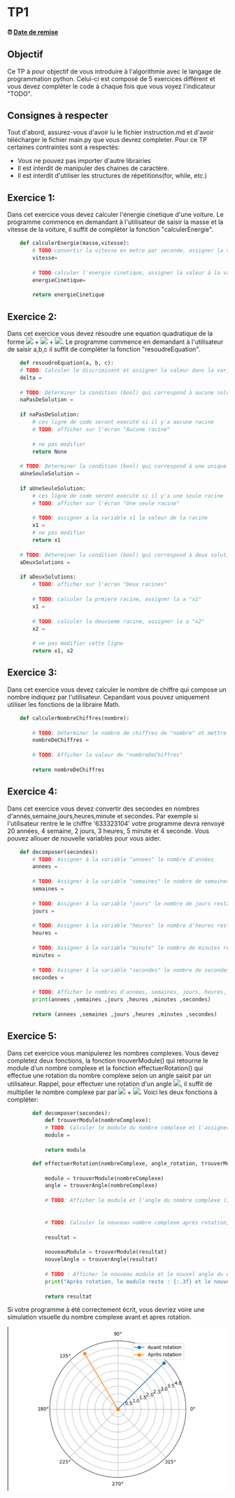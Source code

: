 # TP1

<!--- Changer la date de remise en modifiant le URL--->
#### :alarm_clock: [Date de remise](https://www.timeanddate.com/countdown/generic?iso=20210131T2359&p0=165&msg=Remise&font=cursive&csz=1#)

## Objectif

Ce TP à pour objectif de vous introduire à l'algorithmie avec le langage de programmation python.
Celui-ci est composé de 5 exercices différent et vous devez compléter le code à chaque fois que vous voyez l'indicateur "TODO".

## Consignes à respecter

Tout d'abord, assurez-vous d'avoir lu le fichier instruction.md et d'avoir télécharger le fichier main.py que vous devrez completer.
Pour ce TP certaines contraintes sont a respectés:
- Vous ne pouvez pas importer d'autre librairies
- Il est interdit de manipuler des chaines de caractère.
- Il est interdit d'utiliser les structures de répetitions(for, while, etc.) 

## Exercice 1:
Dans cet exercice vous devez calculer l'énergie cinetique d'une voiture. Le programme commence en demandant à l'utilisateur de saisir la masse et la vitesse de la voiture, il suffit de compléter la fonction "calculerEnergie".
```python
    def calculerEnergie(masse,vitesse):
        # TODO convertir la vitesse en metre par seconde, assigner la valeur à la variable "vitesse"
        vitesse=
        
        # TODO calculer l'energie cinetique, assigner la valeur à la variable "energieCinetique"
        energieCinetique=
        
        return energieCinetique
```

## Exercice 2:
Dans cet exercice vous devez résoudre une equation quadratique de la forme <img src="https://render.githubusercontent.com/render/math?math=ax^2"> + <img src="https://render.githubusercontent.com/render/math?math=bx"> + <img src="https://render.githubusercontent.com/render/math?math=c">. Le programme commence en demandant à l'utilisateur de saisir a,b,c il suffit de compléter la fonction "resoudreEquation".
```python
    def resoudreEquation(a, b, c):
    # TODO: Calculer le discriminant et assigner la valeur dans la variable "delta"
    delta =

    # TODO: Déterminer la condition (bool) qui correspond à aucune solution de l'équation et mettre la valeur dans la variable "naPasDeSolution"
    naPasDeSolution =

    if naPasDeSolution:
        # ces ligne de code seront executé si il y'a aucune racine
        # TODO: afficher sur l'écran "Aucune racine"

        # ne pas modifier
        return None

    # TODO: Déterminer la condition (bool) qui correspond à une unique solution de l'équation et mettre la valeur dans "aUneSeuleSolution"
    aUneSeuleSolution =

    if aUneSeuleSolution:
        # ces ligne de code seront executé si il y'a une seule racine
        # TODO: afficher sur l'écran "Une seule racine"

        # TODO: assigner a la variable x1 la valeur de la racine
        x1 =
        # ne pas modifier
        return x1

    # TODO: Déterminer la condition (bool) qui correspond à deux solutions de l'équation et mettre la valeur dans "aDeuxSolutions"
    aDeuxSolutions =

    if aDeuxSolutions:
        # TODO: afficher sur l'écran "Deux racines"

        # TODO: calculer la prmiere racine, assigner la a "x1"
        x1 =

        # TODO: calculer la deuxieme racine, assigner la a "x2"
        x2 =

        # ne pas modifier cette ligne
        return x1, x2
```
## Exercice 3:
Dans cet exercice vous devez calculer le nombre de chiffre qui compose un nombre indiquez par l'utilisateur. Cepandant vous pouvez uniquement utiliser les fonctions de la libraire Math.
```python
    def calculerNombreChiffres(nombre):

        # TODO: Déterminer le nombre de chiffres de "nombre" et mettre la valeur dans "nombreDeChiffres"
        nombreDeChiffres =

        # TODO: Afficher la valeur de "nombreDeChiffres"

        return nombreDeChiffres
```
## Exercice 4:
Dans cet exercice vous devez convertir des secondes en nombres d'annés,semaine,jours,heures,minute et secondes. Par exemple si l'utilisateur rentre le le chiffre '633323104' votre programme devra renvoyé 20 années, 4 semaine, 2 jours, 3 heures, 5 minute et 4 seconde. Vous pouvez allouer de nouvelle variables pour vous aider.
```python
    def decomposer(secondes):
        # TODO: Assigner à la variable "annees" le nombre d'années
        annees =

        # TODO: Assigner à la variable "semaines" le nombre de semaines restantes
        semaines =

        # TODO: Assigner à la variable "jours" le nombre de jours restants
        jours =

        # TODO: Assigner à la variable "heures" le nombre d'heures restantes
        heures =

        # TODO: Assigner à la variable "minute" le nombre de minutes restantes
        minutes =

        # TODO: Assigner à la variable "secondes" le nombre de secondes restantes
        secondes =

        # TODO: Afficher le nombres d'années, semaines, jours, heures, minutes et secondes
        print(annees ,semaines ,jours ,heures ,minutes ,secondes)

        return (annees ,semaines ,jours ,heures ,minutes ,secondes)
```
## Exercice 5:
Dans cet exercice vous manipulerez les nombres complexes. Vous devez completez deux fonctions, la fonction trouverModule() qui retourne le module d'un nombre complexe et la fonction effectuerRotation() qui effectue une rotation du nombre complexe selon un angle saisit par un utilisateur. Rappel, pour effectuer une rotation d'un angle <img src="https://render.githubusercontent.com/render/math?math=\alpha">, il suffit de multiplier le nombre complexe par par <img src="https://render.githubusercontent.com/render/math?math=(cos(\alpha)"> + <img src="https://render.githubusercontent.com/render/math?math=sin(\alpha)i)">.
Voici les deux fonctions à compléter:
```python
        def decomposer(secondes):
            def trouverModule(nombreComplexe):
            # TODO: Calculer le module du nombre complexe et l'assigner dans "module"
            module =

            return module
```
```python
        def effectuerRotation(nombreComplexe, angle_rotation, trouverModule):

            module = trouverModule(nombreComplexe)
            angle = trouverAngle(nombreComplexe)

            # TODO: Afficher le module et l'angle du nombre complexe (3 decimales de précision)


            # TODO: Calculer le nouveau nombre complexe après rotation, assigner le nouveau nombre complexe à la variable 'resultat'

            resultat =

            nouveauModule = trouverModule(resultat)
            nouvelAngle = trouverAngle(resultat)

            # TODO : Afficher le nouveau module et le nouvel angle du nombre complexe après rotation (3 decimales de précision)
            print("Après rotation, le module reste : {:.3f} et le nouveau angle est {:.3f}".format(nouveauModule, nouvelAngle))

            return resultat
```
Si votre programme à été correctement écrit, vous devriez voire une simulation visuelle du nombre complexe avant et apres rotation.
<p align="center">
     <img src="img/complexe.PNG?raw=true"/>
</p>

